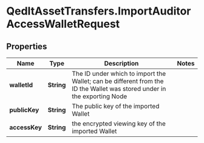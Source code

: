 # QedItAssetTransfers.ImportAuditorAccessWalletRequest

## Properties
Name | Type | Description | Notes
------------ | ------------- | ------------- | -------------
**walletId** | **String** | The ID under which to import the Wallet; can be different from the ID the Wallet was stored under in the exporting Node | 
**publicKey** | **String** | The public key of the imported Wallet | 
**accessKey** | **String** | the encrypted viewing key of the imported Wallet | 


